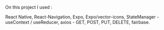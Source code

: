 On this project I used :

React Native,
React-Navigation,
Expo,
Expo/vector-icons,
StateManager - useContext / useReducer,
axios - GET, POST, PUT, DELETE,
fairbase.
